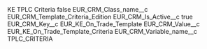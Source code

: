 <?xml version="1.0" encoding="UTF-8"?>
<CustomMetadata xmlns="http://soap.sforce.com/2006/04/metadata" xmlns:xsi="http://www.w3.org/2001/XMLSchema-instance" xmlns:xsd="http://www.w3.org/2001/XMLSchema">
    <label>KE TPLC Criteria</label>
    <protected>false</protected>
    <values>
        <field>EUR_CRM_Class_name__c</field>
        <value xsi:type="xsd:string">EUR_CRM_Template_Criteria_Edition</value>
    </values>
    <values>
        <field>EUR_CRM_Is_Active__c</field>
        <value xsi:type="xsd:boolean">true</value>
    </values>
    <values>
        <field>EUR_CRM_Key__c</field>
        <value xsi:type="xsd:string">EUR_KE_On_Trade_Template</value>
    </values>
    <values>
        <field>EUR_CRM_Value__c</field>
        <value xsi:type="xsd:string">EUR_KE_On_Trade_Template_Criteria</value>
    </values>
    <values>
        <field>EUR_CRM_Variable_name__c</field>
        <value xsi:type="xsd:string">TPLC_CRITERIA</value>
    </values>
</CustomMetadata>
